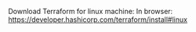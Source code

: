 Download Terraform for linux machine:
In browser: https://developer.hashicorp.com/terraform/install#linux
